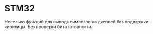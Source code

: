 # STM32
Несолько функций для вывода символов на дисплей без поддержки кирилицы. Без проверки бита готовности.
